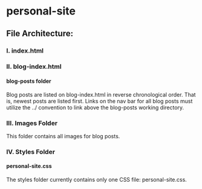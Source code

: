 # personal-site

## File Architecture:

### I. index.html

### II. blog-index.html
#### blog-posts folder
Blog posts are listed on blog-index.html in reverse chronological order. That is, newest posts are listed first. 
Links on the nav bar for all blog posts must utilize the ../ convention to link above the blog-posts working directory.

### III. Images Folder
This folder contains all images for blog posts.

### IV. Styles Folder
#### personal-site.css
The styles folder currently contains only one CSS file: personal-site.css.
